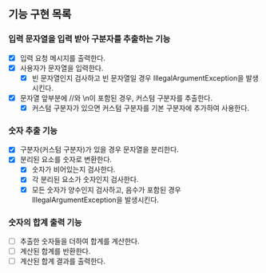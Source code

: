 ## 기능 구현 목록
### 입력 문자열을 입력 받아 구분자를 추출하는 기능

- [x] 입력 요청 메시지를 출력한다.
- [x] 사용자가 문자열을 입력한다.
  - [x] 빈 문자열인지 검사하고 빈 문자열일 경우 IllegalArgumentException을 발생시킨다.
- [x] 문자열 앞부분에 //와 \n이 포함된 경우, 커스텀 구분자를 추출한다.
  - [x] 커스텀 구분자가 있으면 커스텀 구분자를 기본 구분자에 추가하여 사용한다.

### 숫자 추출 기능

- [x] 구분자(커스텀 구분자)가 있을 경우 문자열을 분리한다.
- [x] 분리된 요소를 숫자로 변환한다.
  - [x] 숫자가 비어있는지 검사한다.
  - [x] 각 분리된 요소가 숫자인지 검사한다.
  - [x] 모든 숫자가 양수인지 검사하고, 음수가 포함된 경우 IllegalArgumentException을 발생시킨다.

### 숫자의 합계 출력 기능

- [ ] 추출한 숫자들을 더하여 합계를 계산한다.
- [ ] 계산된 합계를 반환한다.
- [ ]  계산된 합계 결과를 출력한다.